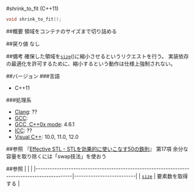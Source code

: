 #shrink_to_fit (C++11)
```cpp
void shrink_to_fit();
```

##概要
領域をコンテナのサイズまで切り詰める


##戻り値
なし


##備考
確保した領域を[`size`](./size.md)()に縮小させるというリクエストを行う。
実装依存の最適化を許可するために、縮小するという動作は仕様上強制されない。


##バージョン
###言語
- C++11

###処理系
- [Clang](/implementation#clang.md): ??
- [GCC](/implementation#gcc.md): 
- [GCC, C++0x mode](/implementation#gcc.md): 4.6.1
- [ICC](/implementation#icc.md): ??
- [Visual C++](/implementation#visual_cpp.md): 10.0, 11.0, 12.0


##参照
『[Effective STL - STLを効果的に使いこなす50の鉄則](http://www.amazon.co.jp/dp/4894714108)』 第17項 余分な容量を取り除くには「swap技法」を使おう


##参照
| | |
|---------------------------------------------------------------------------------------------|--------------------------|
| [`size`](./size.md) | 要素数を取得する |


